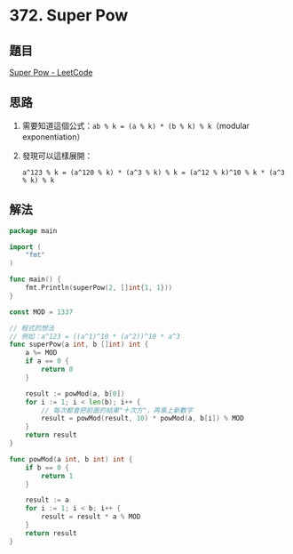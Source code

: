 # 372. Super Pow

## 題目

[Super Pow - LeetCode](https://leetcode.com/problems/super-pow/)

## 思路

1. 需要知道這個公式：`ab % k = (a % k) * (b % k) % k`（modular exponentiation）
2. 發現可以這樣展開：

   ```
   a^123 % k = (a^120 % k) * (a^3 % k) % k = (a^12 % k)^10 % k * (a^3 % k) % k
   ```

## 解法

```go
package main

import (
	"fmt"
)

func main() {
	fmt.Println(superPow(2, []int{1, 1}))
}

const MOD = 1337

// 程式的想法
// 例如：a^123 = ((a^1)^10 * (a^2))^10 * a^3
func superPow(a int, b []int) int {
	a %= MOD
	if a == 0 {
		return 0
	}

	result := powMod(a, b[0])
	for i := 1; i < len(b); i++ {
		// 每次都會把前面的結果"十次方"，再乘上新數字
		result = powMod(result, 10) * powMod(a, b[i]) % MOD
	}
	return result
}

func powMod(a int, b int) int {
	if b == 0 {
		return 1
	}

	result := a
	for i := 1; i < b; i++ {
		result = result * a % MOD
	}
	return result
}
```
